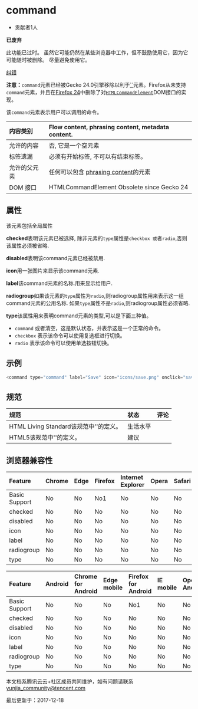 # command

- 贡献者1人

  

**已废弃**

此功能已过时。 虽然它可能仍然在某些浏览器中工作，但不鼓励使用它，因为它可能随时被删除。 尽量避免使用它。

[纠错](javascript:;)

**注意：**`command`元素已经被Gecko 24.0引擎移除以利于[``](https://developer.mozilla.org/zh-CN/docs/Web/HTML/Element/menuitem)元素。Firefox从未支持`command`元素，并且在[Firefox 24](https://developer.mozilla.org/en-US/docs/Site_Compatibility_for_Firefox_24)中删除了对[`HTMLCommandElement`](https://developer.mozilla.org/zh-CN/docs/Web/API/HTMLCommandElement)DOM接口的实现。



该`command`元素表示用户可以调用的命令。

| 内容类别     | Flow content, phrasing content, metadata content.            |
| :----------- | :----------------------------------------------------------- |
| 允许的内容   | 否, 它是一个空元素                                           |
| 标签遗漏     | 必须有开始标签, 不可以有结束标签。                           |
| 允许的父元素 | 任何可以包含 [phrasing content](https://developer.mozilla.org/zh-cn/HTML/Content_categories#Phrasing_content)的元素 |
| DOM 接口     | HTMLCommandElement Obsolete since Gecko 24                   |

## 属性

该元素包括全局属性

**checked**表明该元素已被选择, 除非元素的`type`属性是`checkbox 或`者`radio`,否则该属性必须被省略.

**disabled**表明该command元素已经被禁用.

**icon**用一张图片来显示该command元素.

**label**该command元素的名称.用来显示给用户.

**radiogroup**如果该元素的`type`属性为`radio`,则radiogroup属性用来表示这一组command元素的公用名称. 如果`type`属性不是`radio`,则radiogroup属性必须省略.

**type**该属性用来表明command元素的类型,可以是下面三种值。

- `command` 或者清空，这是默认状态，并表示这是一个正常的命令。
- `checkbox` 表示该命令可以使用复选框进行切换。
- `radio` 表示该命令可以使用单选按钮切换。

## 示例

```javascript
<command type="command" label="Save" icon="icons/save.png" onclick="save()">
```

## 规范

| 规范                                            | 状态     | 评论 |
| :---------------------------------------------- | :------- | :--- |
| HTML Living Standard该规范中'<command>'的定义。 | 生活水平 |      |
| HTML5该规范中'<command>'的定义。                | 建议     |      |

## 浏览器兼容性

| Feature       | Chrome | Edge | Firefox | Internet Explorer | Opera | Safari |
| :------------ | :----- | :--- | :------ | :---------------- | :---- | :----- |
| Basic Support | No     | No   | No1     | No                | No    | No     |
| checked       | No     | No   | No      | No                | No    | No     |
| disabled      | No     | No   | No      | No                | No    | No     |
| icon          | No     | No   | No      | No                | No    | No     |
| label         | No     | No   | No      | No                | No    | No     |
| radiogroup    | No     | No   | No      | No                | No    | No     |
| type          | No     | No   | No      | No                | No    | No     |

| Feature       | Android | Chrome for Android | Edge mobile | Firefox for Android | IE mobile | Opera Android | iOS Safari |
| :------------ | :------ | :----------------- | :---------- | :------------------ | :-------- | :------------ | :--------- |
| Basic Support | No      | No                 | No          | No1                 | No        | No            | No         |
| checked       | No      | No                 | No          | No                  | No        | No            | No         |
| disabled      | No      | No                 | No          | No                  | No        | No            | No         |
| icon          | No      | No                 | No          | No                  | No        | No            | No         |
| label         | No      | No                 | No          | No                  | No        | No            | No         |
| radiogroup    | No      | No                 | No          | No                  | No        | No            | No         |
| type          | No      | No                 | No          | No                  | No        | No            | No         |

本文档系腾讯云云+社区成员共同维护，如有问题请联系 yunjia_community@tencent.com

最后更新于：2017-12-18